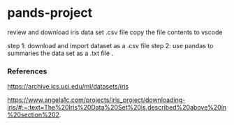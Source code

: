 # pands-project


review and download iris data set .csv file 
copy the file contents to vscode 


step 1: download and import dataset as a .csv file
step 2: use pandas to summaries the data set as a .txt file .
 











### References

https://archive.ics.uci.edu/ml/datasets/iris

https://www.angela1c.com/projects/iris_project/downloading-iris/#:~:text=The%20Iris%20Data%20Set%20is,described%20above%20in%20section%202.

